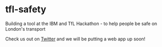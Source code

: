 # tfl-safety
Building a tool at the IBM and TfL Hackathon - to help people be safe on London's transport

Check us out on [Twitter](https://twitter.com/TfLSafety) and we will be putting a web app up soon!
